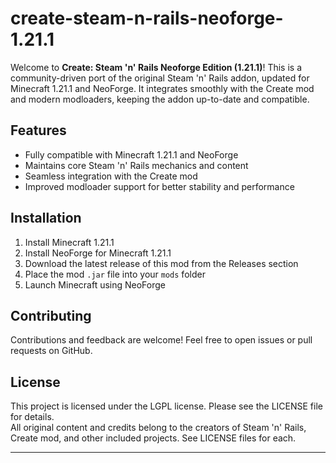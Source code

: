 # create-steam-n-rails-neoforge-1.21.1

Welcome to **Create: Steam 'n' Rails Neoforge Edition (1.21.1)**! This is a community-driven port of the original Steam 'n' Rails addon, updated for Minecraft 1.21.1 and NeoForge. It integrates smoothly with the Create mod and modern modloaders, keeping the addon up-to-date and compatible.

## Features

- Fully compatible with Minecraft 1.21.1 and NeoForge
- Maintains core Steam 'n' Rails mechanics and content
- Seamless integration with the Create mod
- Improved modloader support for better stability and performance

## Installation

1. Install Minecraft 1.21.1
2. Install NeoForge for Minecraft 1.21.1
3. Download the latest release of this mod from the Releases section
4. Place the mod `.jar` file into your `mods` folder
5. Launch Minecraft using NeoForge

## Contributing

Contributions and feedback are welcome! Feel free to open issues or pull requests on GitHub.

## License

This project is licensed under the LGPL license. Please see the LICENSE file for details.  
All original content and credits belong to the creators of Steam 'n' Rails, Create mod, and other included projects. See LICENSE files for each.

---
